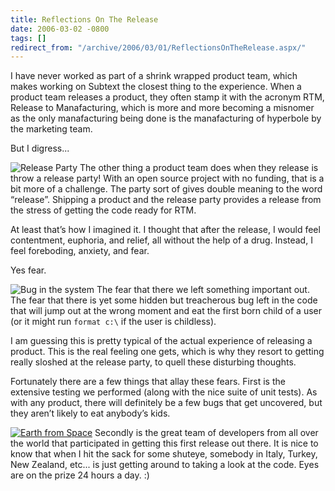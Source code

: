 ```yaml
---
title: Reflections On The Release
date: 2006-03-02 -0800
tags: []
redirect_from: "/archive/2006/03/01/ReflectionsOnTheRelease.aspx/"
---
```


I have never worked as part of a shrink wrapped product team, which
makes working on
Subtext the
closest thing to the experience. When a product team releases a product,
they often stamp it with the acronym RTM, Release to Manafacturing,
which is more and more becoming a misnomer as the only manafacturing
being done is the manafacturing of hyperbole by the marketing team.

But I digress...

![Release Party](https://haacked.com/images/ReleaseParty.jpg) The other
thing a product team does when they release is throw a release party!
With an open source project with no funding, that is a bit more of a
challenge. The party sort of gives double meaning to the word “release”.
Shipping a product and the release party provides a release from the
stress of getting the code ready for RTM.

At least that’s how I imagined it. I thought that after the release, I
would feel contentment, euphoria, and relief, all without the help of a
drug. Instead, I feel foreboding, anxiety, and fear.

Yes fear.

![Bug in the system](https://haacked.com/images/Beetle.jpg) The fear that
there we left something important out. The fear that there is yet some
hidden but treacherous bug left in the code that will jump out at the
wrong moment and eat the first born child of a user (or it might run
`format c:\` if the user is childless).

I am guessing this is pretty typical of the actual experience of
releasing a product. This is the real feeling one gets, which is why
they resort to getting really sloshed at the release party, to quell
these disturbing thoughts.

Fortunately there are a few things that allay these fears. First is the
extensive testing we performed (along with the nice suite of unit
tests). As with any product, there will definitely be a few bugs that
get uncovered, but they aren’t likely to eat anybody’s kids.

[![Earth from
Space](https://haacked.com/images/PlanetEarth.jpg)](http://earthobservatory.nasa.gov/Newsroom/NewImages/images.php3?img_id=4573)
Secondly is the great team of developers from all over the world that
participated in getting this first release out there. It is nice to know
that when I hit the sack for some shuteye, somebody in Italy, Turkey,
New Zealand, etc... is just getting around to taking a look at the code.
Eyes are on the prize 24 hours a day. :)

